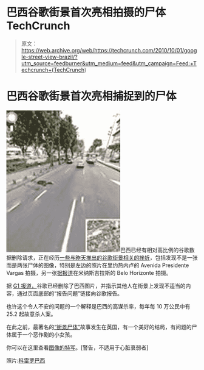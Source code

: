 # 巴西谷歌街景首次亮相拍摄的尸体 TechCrunch

> 原文：<https://web.archive.org/web/https://techcrunch.com/2010/10/01/google-street-view-brazil/?utm_source=feedburner&utm_medium=feed&utm_campaign=Feed:+Techcrunch+(TechCrunch>)

# 巴西谷歌街景首次亮相捕捉到的尸体

![](img/76e37dbd8860d3a1da44a439f1f515b5.png)巴西已经有相对高比例的谷歌数据删除请求，正在经历[一些与昨天推出的谷歌街景相关的挫折](https://web.archive.org/web/20221208025648/https://beta.techcrunch.com/2010/09/30/landfail/)，包括发现不是一张而是两张尸体的图像，特别是左边的照片在里约热内卢的 Avenida Presidente Vargas 拍摄，另一张[据报道](https://web.archive.org/web/20221208025648/http://www.gizmodo.com.br/conteudo/google-street-view-captura-o-que-nao-gostariamos-de-ver)在米纳斯吉拉斯的 Belo Horizonte 拍摄。

据 [G1 报道，](https://web.archive.org/web/20221208025648/http://g1.globo.com/tecnologia/noticia/2010/09/google-diz-que-vai-retirar-imagem-de-corpo-flagrada-por-street-view-no-rj.html)谷歌已经删除了巴西图片，并指示其他人在街景上发现不适当的内容，通过页面底部的“报告问题”链接向谷歌报告。

也许这个令人不安的问题的一个解释是巴西的高谋杀率，每年每 10 万公民中有 25.2 起故意杀人案。

在此之前，最著名的[“街景尸体”](https://web.archive.org/web/20221208025648/http://news.cnet.com/8301-17852_3-20013500-71.html)故事发生在英国，有一个美好的结局，有问题的尸体属于一个恶作剧的小女孩。

你可以在这里查看[图像的特写](https://web.archive.org/web/20221208025648/http://g1.globo.com/tecnologia/noticia/2010/09/google-diz-que-vai-retirar-imagem-de-corpo-flagrada-por-street-view-no-rj.html)。[警告，不适用于心脏衰弱者]

照片:[科雷罗巴西](https://web.archive.org/web/20221208025648/http://www.correiobraziliense.com.br/app/noticia182/2010/10/01/brasil,i=215838/NO+BRASIL+STREET+VIEW+ESTREIA+COM+CADAVERES.shtml)